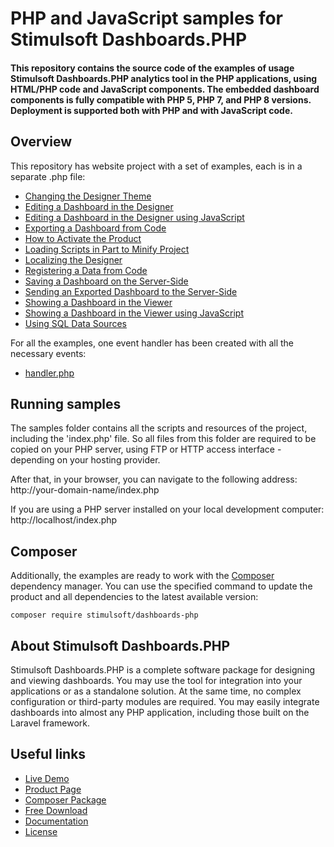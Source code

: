 # PHP and JavaScript samples for Stimulsoft Dashboards.PHP

#### This repository contains the source code of the examples of usage Stimulsoft Dashboards.PHP analytics tool in the PHP applications, using HTML/PHP code and JavaScript components. The embedded dashboard components is fully compatible with PHP 5, PHP 7, and PHP 8 versions. Deployment is supported both with PHP and with JavaScript code.

## Overview
This repository has website project with a set of examples, each is in a separate .php file:
* [Changing the Designer Theme](https://github.com/stimulsoft/Samples-Dashboards.PHP/blob/main/Changing%20the%20Designer%20Theme.php)
* [Editing a Dashboard in the Designer](https://github.com/stimulsoft/Samples-Dashboards.PHP/blob/main/Editing%20a%20Dashboard%20in%20the%20Designer.php)
* [Editing a Dashboard in the Designer using JavaScript](https://github.com/stimulsoft/Samples-Dashboards.PHP/blob/main/Editing%20a%20Dashboard%20in%20the%20Designer%20using%20JavaScript.php)
* [Exporting a Dashboard from Code](https://github.com/stimulsoft/Samples-Dashboards.PHP/blob/main/Exporting%20a%20Dashboard%20from%20Code.php)
* [How to Activate the Product](https://github.com/stimulsoft/Samples-Dashboards.PHP/blob/main/How%20to%20Activate%20the%20Product.php)
* [Loading Scripts in Part to Minify Project](https://github.com/stimulsoft/Samples-Dashboards.PHP/blob/main/Loading%20Scripts%20in%20Part%20to%20Minify%20Project.php)
* [Localizing the Designer](https://github.com/stimulsoft/Samples-Dashboards.PHP/blob/main/Localizing%20the%20Designer.php)
* [Registering a Data from Code](https://github.com/stimulsoft/Samples-Dashboards.PHP/blob/main/Registering%20a%20Data%20from%20Code.php)
* [Saving a Dashboard on the Server-Side](https://github.com/stimulsoft/Samples-Dashboards.PHP/blob/main/Saving%20a%20Dashboard%20on%20the%20Server-Side.php)
* [Sending an Exported Dashboard to the Server-Side](https://github.com/stimulsoft/Samples-Dashboards.PHP/blob/main/Sending%20an%20Exported%20Dashboard%20to%20the%20Server-Side.php)
* [Showing a Dashboard in the Viewer](https://github.com/stimulsoft/Samples-Dashboards.PHP/blob/main/Showing%20a%20Dashboard%20in%20the%20Viewer.php)
* [Showing a Dashboard in the Viewer using JavaScript](https://github.com/stimulsoft/Samples-Dashboards.PHP/blob/main/Showing%20a%20Dashboard%20in%20the%20Viewer%20using%20JavaScript.php)
* [Using SQL Data Sources](https://github.com/stimulsoft/Samples-Dashboards.PHP/blob/main/Using%20SQL%20Data%20Sources.php)
  
For all the examples, one event handler has been created with all the necessary events:
* [handler.php](https://github.com/stimulsoft/Samples-Dashboards.PHP/blob/main/handler.php)

## Running samples
The samples folder contains all the scripts and resources of the project, including the 'index.php' file. So all files from this folder are required to be copied on your PHP server, using FTP or HTTP access interface - depending on your hosting provider.

After that, in your browser, you can navigate to the following address:  
http://your-domain-name/index.php

If you are using a PHP server installed on your local development computer:  
http://localhost/index.php

## Composer
Additionally, the examples are ready to work with the [Composer](https://getcomposer.org/) dependency manager. You can use the specified command to update the product and all dependencies to the latest available version:

```
composer require stimulsoft/dashboards-php
```

## About Stimulsoft Dashboards.PHP
Stimulsoft Dashboards.PHP is a complete software package for designing and viewing dashboards. You may use the tool for integration into your applications or as a standalone solution. At the same time, no complex configuration or third-party modules are required. You may easily integrate dashboards into almost any PHP application, including those built on the Laravel framework.

## Useful links
* [Live Demo](http://demo.stimulsoft.com/#Js)
* [Product Page](https://www.stimulsoft.com/en/products/dashboards-php)
* [Composer Package](https://packagist.org/packages/stimulsoft/dashboards-php)
* [Free Download](https://www.stimulsoft.com/en/downloads)
* [Documentation](https://www.stimulsoft.com/en/documentation/online/programming-manual/reports_and_dashboards_for_php.htm)
* [License](LICENSE.md)
